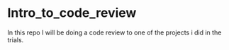 # Intro_to_code_review
In this repo I will be doing a code review to one of the projects i did in the trials.
